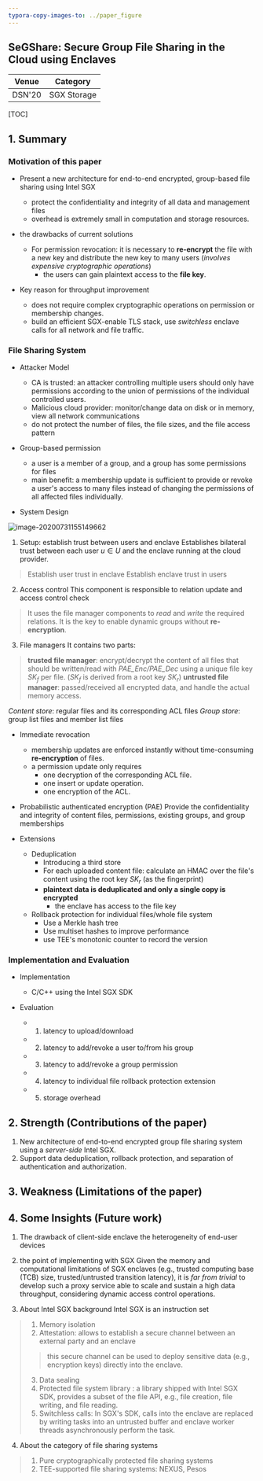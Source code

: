 ```yaml
---
typora-copy-images-to: ../paper_figure
---
```

SeGShare: Secure Group File Sharing in the Cloud using Enclaves
------------------------------------------
|           Venue            |       Category       |
| :------------------------: | :------------------: |
| DSN'20 | SGX Storage |
[TOC]

## 1. Summary

### Motivation of this paper

- Present a new architecture for end-to-end encrypted, group-based file sharing using Intel SGX
  - protect the confidentiality and integrity of all data and management files 
  - overhead is extremely small in computation and storage resources.

- the drawbacks of current solutions
  - For permission revocation: it is necessary to **re-encrypt** the file with a new key and distribute the new key to many users (*involves expensive cryptographic operations*)
    - the users can gain plaintext access to the **file key**.  

- Key reason for throughput improvement
  - does not require complex cryptographic operations on permission or membership changes.
  - build an efficient SGX-enable TLS stack, use *switchless* enclave calls for all network and file traffic.


### File Sharing System

- Attacker Model
  - CA is trusted: an attacker controlling multiple users should only have permissions according to the union of permissions of the individual controlled users.
  - Malicious cloud provider: monitor/change data on disk or in memory, view all network communications
  - do not protect the number of files, the file sizes, and the file access pattern 
- Group-based permission
  - a user is a member of a group, and a group has some permissions for files 
  - main benefit: a membership update is sufficient to provide or revoke a user's access to many files instead of changing the permissions of all affected files individually.

- System Design

![image-20200731155149662](../paper_figure/image-20200731155149662.png)

1. Setup: establish trust between users and enclave
Establishes bilateral trust between each user $u \in U$ and the enclave running at the cloud provider.
> Establish user trust in enclave
> Establish enclave trust in users

2. Access control
This component is responsible to relation update and access control check
> It uses the file manager components to *read* and *write* the required relations.
> It is the key to enable dynamic groups without **re-encryption**.

3. File managers
It contains two parts: 
> **trusted file manager**: encrypt/decrypt the content of all files that should be written/read with *PAE_Enc/PAE_Dec* using a unique file key $SK_f$ per file. ($SK_f$ is derived from a root key $SK_r$) 
> **untrusted file manager**: passed/received all encrypted data, and handle the actual memory access.

*Content store*: regular files and its corresponding ACL files 
*Group store*: group list files and member list files

- Immediate revocation 
  - membership updates are enforced instantly without time-consuming **re-encryption** of files.
  - a permission update only requires 
    - one decryption of the corresponding ACL file.
    - one insert or update operation.
    - one encryption of the ACL.

- Probabilistic authenticated encryption (PAE)
Provide the confidentiality and integrity of content files, permissions, existing groups, and group memberships


- Extensions
  - Deduplication
    - Introducing a third store
    - For each uploaded content file: calculate an HMAC over the file's content using the root key $SK_r$ (as the fingerprint)
    - **plaintext data is deduplicated and only a single copy is encrypted** 
      - the enclave has access to the file key
  - Rollback protection for individual files/whole file system
    - Use a Merkle hash tree
    - Use multiset hashes to improve performance 
    - use TEE's monotonic counter to record the version   

### Implementation and Evaluation
- Implementation
  - C/C++ using the Intel SGX SDK

- Evaluation
  - 1. latency to upload/download
  - 2. latency to add/revoke a user to/from his group
  - 3. latency to add/revoke a group permission
  - 4. latency to individual file rollback protection extension
  - 5. storage overhead  

## 2. Strength (Contributions of the paper)
1. New architecture of end-to-end encrypted group file sharing system using a *server-side* Intel SGX.
2. Support data deduplication, rollback protection, and separation of authentication and authorization.

## 3. Weakness (Limitations of the paper)

## 4. Some Insights (Future work)
1. The drawback of client-side enclave
the heterogeneity of end-user devices

2. the point of implementing with SGX
Given the memory and computational limitations of SGX enclaves (e.g., trusted computing base (TCB) size, trusted/untrusted transition latency), it is *far from trivial* to develop such a proxy service able to scale and sustain a high data throughput, considering dynamic access control operations.

3. About Intel SGX background
Intel SGX is an instruction set
> 1. Memory isolation
> 2. Attestation: allows to establish a secure channel between an external party and an enclave
>
> > this secure channel can be used to deploy sensitive data (e.g., encryption keys) directly into the enclave. 
>
> 3. Data sealing
> 4. Protected file system library : a library shipped with Intel SGX SDK, provides a subset of the file API, e.g., file creation, file writing, and file reading.
> 5. Switchless calls: In SGX's SDK, calls into the enclave are replaced by writing tasks into an untrusted buffer and enclave worker threads asynchronously perform the task.


4. About the category of file sharing systems
> 1. Pure cryptographically protected file sharing systems
> 2. TEE-supported file sharing systems: NEXUS, Pesos